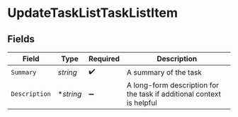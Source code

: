 # UpdateTaskListTaskListItem


## Fields

| Field                                                                 | Type                                                                  | Required                                                              | Description                                                           |
| --------------------------------------------------------------------- | --------------------------------------------------------------------- | --------------------------------------------------------------------- | --------------------------------------------------------------------- |
| `Summary`                                                             | *string*                                                              | :heavy_check_mark:                                                    | A summary of the task                                                 |
| `Description`                                                         | **string*                                                             | :heavy_minus_sign:                                                    | A long-form description for the task if additional context is helpful |